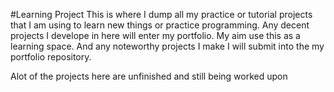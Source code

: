 #Learning Project
This is where I dump all my practice or tutorial projects that I am using to learn new things or practice programming. Any decent projects I develope in here will enter my portfolio. My aim use this as a learning space. And any noteworthy projects I make I will submit into the my portfolio repository. 

Alot of the projects here are unfinished and still being worked upon
